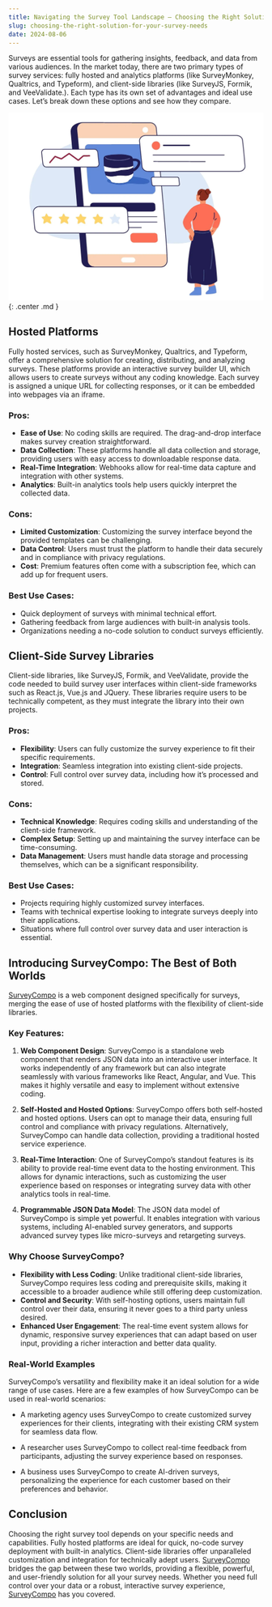 ```yaml
---
title: Navigating the Survey Tool Landscape – Choosing the Right Solution for Your Needs
slug: choosing-the-right-solution-for-your-survey-needs
date: 2024-08-06
---
```



Surveys are essential tools for gathering insights, feedback, and data from various audiences. In the market today, there are two primary types of survey services: fully hosted and analytics platforms (like SurveyMonkey, Qualtrics, and Typeform), and client-side libraries (like SurveyJS, Formik, and VeeValidate.). Each type has its own set of advantages and ideal use cases. Let’s break down these options and see how they compare.

![Choosing the Right Solution For Your Needs](../../assets/images/blog-navigating.png){: .center .md }


<!-- more -->

## Hosted Platforms

Fully hosted services, such as SurveyMonkey, Qualtrics, and Typeform, offer a comprehensive solution for creating, distributing, and analyzing surveys. These platforms provide an interactive survey builder UI, which allows users to create surveys without any coding knowledge. Each survey is assigned a unique URL for collecting responses, or it can be embedded into webpages via an iframe.


### Pros:

- **Ease of Use**: No coding skills are required. The drag-and-drop interface makes survey creation straightforward.
- **Data Collection**: These platforms handle all data collection and storage, providing users with easy access to downloadable response data.
- **Real-Time Integration**: Webhooks allow for real-time data capture and integration with other systems.
- **Analytics**: Built-in analytics tools help users quickly interpret the collected data.

### Cons:

- **Limited Customization**: Customizing the survey interface beyond the provided templates can be challenging.
- **Data Control**: Users must trust the platform to handle their data securely and in compliance with privacy regulations.
- **Cost**: Premium features often come with a subscription fee, which can add up for frequent users.

### Best Use Cases:

- Quick deployment of surveys with minimal technical effort.
- Gathering feedback from large audiences with built-in analysis tools.
- Organizations needing a no-code solution to conduct surveys efficiently.

## Client-Side Survey Libraries

Client-side libraries, like SurveyJS, Formik, and VeeValidate, provide the code needed to build survey user interfaces within client-side frameworks such as React.js, Vue.js and JQuery. These libraries require users to be technically competent, as they must integrate the library into their own projects.

### Pros:

- **Flexibility**: Users can fully customize the survey experience to fit their specific requirements.
- **Integration**: Seamless integration into existing client-side projects.
- **Control**: Full control over survey data, including how it’s processed and stored.

### Cons:

- **Technical Knowledge**: Requires coding skills and understanding of the client-side framework.
- **Complex Setup**: Setting up and maintaining the survey interface can be time-consuming.
- **Data Management**: Users must handle data storage and processing themselves, which can be a significant responsibility.

### Best Use Cases:

- Projects requiring highly customized survey interfaces.
- Teams with technical expertise looking to integrate surveys deeply into their applications.
- Situations where full control over survey data and user interaction is essential.

## Introducing SurveyCompo: The Best of Both Worlds

[SurveyCompo](https://www.surveycompo.com) is a web component designed specifically for surveys, merging the ease of use of hosted platforms with the flexibility of client-side libraries.

### Key Features:

1. **Web Component Design**: SurveyCompo is a standalone web component that renders JSON data into an interactive user interface. It works independently of any framework but can also integrate seamlessly with various frameworks like React, Angular, and Vue. This makes it highly versatile and easy to implement without extensive coding.

2. **Self-Hosted and Hosted Options**: SurveyCompo offers both self-hosted and hosted options. Users can opt to manage their data, ensuring full control and compliance with privacy regulations. Alternatively, SurveyCompo can handle data collection, providing a traditional hosted service experience.

3. **Real-Time Interaction**: One of SurveyCompo’s standout features is its ability to provide real-time event data to the hosting environment. This allows for dynamic interactions, such as customizing the user experience based on responses or integrating survey data with other analytics tools in real-time.

4. **Programmable JSON Data Model**: The JSON data model of SurveyCompo is simple yet powerful. It enables integration with various systems, including AI-enabled survey generators, and supports advanced survey types like micro-surveys and retargeting surveys.

### Why Choose SurveyCompo?

- **Flexibility with Less Coding**: Unlike traditional client-side libraries, SurveyCompo requires less coding and prerequisite skills, making it accessible to a broader audience while still offering deep customization.
- **Control and Security**: With self-hosting options, users maintain full control over their data, ensuring it never goes to a third party unless desired.
- **Enhanced User Engagement**: The real-time event system allows for dynamic, responsive survey experiences that can adapt based on user input, providing a richer interaction and better data quality.

### Real-World Examples

SurveyCompo’s versatility and flexibility make it an ideal solution for a wide range of use cases. Here are a few examples of how SurveyCompo can be used in real-world scenarios:

- A marketing agency uses SurveyCompo to create customized survey experiences for their clients, integrating with their existing CRM system for seamless data flow.

- A researcher uses SurveyCompo to collect real-time feedback from participants, adjusting the survey experience based on responses.

- A business uses SurveyCompo to create AI-driven surveys, personalizing the experience for each customer based on their preferences and behavior.

## Conclusion

Choosing the right survey tool depends on your specific needs and capabilities. Fully hosted platforms are ideal for quick, no-code survey deployment with built-in analytics. Client-side libraries offer unparalleled customization and integration for technically adept users. [SurveyCompo](https://www.surveycompo.com) bridges the gap between these two worlds, providing a flexible, powerful, and user-friendly solution for all your survey needs. Whether you need full control over your data or a robust, interactive survey experience, [SurveyCompo](https://www.surveycompo.com) has you covered.